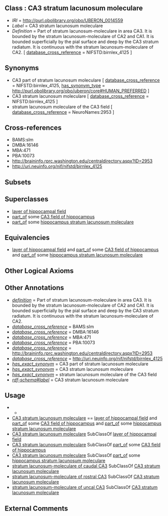 
## Class : CA3 stratum lacunosum moleculare

 * *IRI* = http://purl.obolibrary.org/obo/UBERON_0014559
 * *Label* = CA3 stratum lacunosum moleculare
 * *Definition* = Part of stratum lacunosum-moleculare in area CA3. It is bounded by the stratum lacunosum-moleculare of CA2 and CA1. It is bounded superficially by the pial surface and deep by the CA3 stratum radiatum. It is continuous with the stratum lacunosum-moleculare of CA2. [ [database_cross_reference](../../ef/oboInOwl#hasDbXref.md) = NIFSTD:birnlex_4125 ]

## Synonyms

 * CA3 part of stratum lacunosum moleculare [ [database_cross_reference](../../ef/oboInOwl#hasDbXref.md) = NIFSTD:birnlex_4125, [has_synonym_type](../../pe/oboInOwl#hasSynonymType.md) = http://purl.obolibrary.org/obo/uberon/core#HUMAN_PREFERRED ]
 * CA3 stratum lacunosum moleculare [ [database_cross_reference](../../ef/oboInOwl#hasDbXref.md) = NIFSTD:birnlex_4125 ]
 * stratum lacunosum moleculare of the CA3 field [ [database_cross_reference](../../ef/oboInOwl#hasDbXref.md) = NeuroNames:2953 ]

## Cross-references

 * BAMS:slm
 * DMBA:16146
 * MBA:471
 * PBA:10073
 * http://braininfo.rprc.washington.edu/centraldirectory.aspx?ID=2953
 * http://uri.neuinfo.org/nif/nifstd/birnlex_4125

## Subsets


## Superclasses

 * [layer of hippocampal field](../../UBERON/67/UBERON_0014567.md)
 * [part_of](../../BFO/50/BFO_0000050.md) some [CA3 field of hippocampus](../../UBERON/83/UBERON_0003883.md)
 * [part_of](../../BFO/50/BFO_0000050.md) some [hippocampus stratum lacunosum moleculare](../../UBERON/40/UBERON_0007640.md)

## Equivalencies

 * [layer of hippocampal field](../../UBERON/67/UBERON_0014567.md) and [part_of](../../BFO/50/BFO_0000050.md) some [CA3 field of hippocampus](../../UBERON/83/UBERON_0003883.md) and [part_of](../../BFO/50/BFO_0000050.md) some [hippocampus stratum lacunosum moleculare](../../UBERON/40/UBERON_0007640.md)

## Other Logical Axioms


## Other Annotations

 * *[definition](../../IAO/15/IAO_0000115.md)* = Part of stratum lacunosum-moleculare in area CA3. It is bounded by the stratum lacunosum-moleculare of CA2 and CA1. It is bounded superficially by the pial surface and deep by the CA3 stratum radiatum. It is continuous with the stratum lacunosum-moleculare of CA2.
 * *[database_cross_reference](../../ef/oboInOwl#hasDbXref.md)* = BAMS:slm
 * *[database_cross_reference](../../ef/oboInOwl#hasDbXref.md)* = DMBA:16146
 * *[database_cross_reference](../../ef/oboInOwl#hasDbXref.md)* = MBA:471
 * *[database_cross_reference](../../ef/oboInOwl#hasDbXref.md)* = PBA:10073
 * *[database_cross_reference](../../ef/oboInOwl#hasDbXref.md)* = http://braininfo.rprc.washington.edu/centraldirectory.aspx?ID=2953
 * *[database_cross_reference](../../ef/oboInOwl#hasDbXref.md)* = http://uri.neuinfo.org/nif/nifstd/birnlex_4125
 * *[has_exact_synonym](../../ym/oboInOwl#hasExactSynonym.md)* = CA3 part of stratum lacunosum moleculare
 * *[has_exact_synonym](../../ym/oboInOwl#hasExactSynonym.md)* = CA3 stratum lacunosum moleculare
 * *[has_exact_synonym](../../ym/oboInOwl#hasExactSynonym.md)* = stratum lacunosum moleculare of the CA3 field
 * *[rdf-schema#label](../../el/rdf-schema#label.md)* = CA3 stratum lacunosum moleculare

## Usage

 * -
 * [CA3 stratum lacunosum moleculare](../../UBERON/59/UBERON_0014559.md) == [layer of hippocampal field](../../UBERON/67/UBERON_0014567.md) and [part_of](../../BFO/50/BFO_0000050.md) some [CA3 field of hippocampus](../../UBERON/83/UBERON_0003883.md) and [part_of](../../BFO/50/BFO_0000050.md) some [hippocampus stratum lacunosum moleculare](../../UBERON/40/UBERON_0007640.md)
 * [CA3 stratum lacunosum moleculare](../../UBERON/59/UBERON_0014559.md) SubClassOf [layer of hippocampal field](../../UBERON/67/UBERON_0014567.md)
 * [CA3 stratum lacunosum moleculare](../../UBERON/59/UBERON_0014559.md) SubClassOf [part_of](../../BFO/50/BFO_0000050.md) some [CA3 field of hippocampus](../../UBERON/83/UBERON_0003883.md)
 * [CA3 stratum lacunosum moleculare](../../UBERON/59/UBERON_0014559.md) SubClassOf [part_of](../../BFO/50/BFO_0000050.md) some [hippocampus stratum lacunosum moleculare](../../UBERON/40/UBERON_0007640.md)
 * [stratum lacunosum-moleculare of caudal CA3](../../UBERON/08/UBERON_0034808.md) SubClassOf [CA3 stratum lacunosum moleculare](../../UBERON/59/UBERON_0014559.md)
 * [stratum lacunosum-moleculare of rostral CA3](../../UBERON/38/UBERON_0034838.md) SubClassOf [CA3 stratum lacunosum moleculare](../../UBERON/59/UBERON_0014559.md)
 * [stratum lacunosum-moleculare of uncal CA3](../../UBERON/68/UBERON_0034868.md) SubClassOf [CA3 stratum lacunosum moleculare](../../UBERON/59/UBERON_0014559.md)

## External Comments

